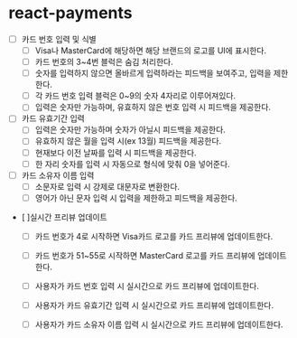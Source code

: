 # react-payments

- [ ] 카드 번호 입력 및 식별
  - [ ] Visa나 MasterCard에 해당하면 해당 브랜드의 로고를 UI에 표시한다.
  - [ ] 카드 번호의 3~4번 블럭은 숨김 처리한다.
  - [ ] 숫자를 입력하지 않으면 올바르게 입력하라는 피드백을 보여주고, 입력을 제한한다.
  - [ ] 각 카드 번호 입력 블럭은 0~9의 숫자 4자리로 이루어져있다.
  - [ ] 입력은 숫자만 가능하며, 유효하지 않은 번호 입력 시 피드백을 제공한다.

- [ ] 카드 유효기간 입력
  - [ ] 입력은 숫자만 가능하며 숫자가 아닐시 피드백을 제공한다.
  - [ ] 유효하지 않은 월을 입력 시(ex 13월) 피드백을 제공한다.
  - [ ] 현재보다 이전 날짜를 입력 시 피드백을 제공한다.
  - [ ] 한 자리 숫자를 입력 시 자동으로 형식에 맞춰 0을 넣어준다.
  
- [ ] 카드 소유자 이름 입력
  - [ ] 소문자로 입력 시 강제로 대문자로 변환한다.
  - [ ] 영어가 아닌 문자 입력 시 입력을 제한하고 피드백을 제공한다.

- [ ]실시간 프리뷰 업데이트
  - [ ] 카드 번호가 4로 시작하면 Visa카드 로고를 카드 프리뷰에 업데이트한다.
  - [ ] 카드 번호가 51~55로 시작하면 MasterCard 로고를 카드 프리뷰에 업데이트한다.
  - [ ] 사용자가 카드 번호 입력 시 실시간으로 카드 프리뷰에 업데이트한다.
  - [ ] 사용자가 카드 유효기간 입력 시 실시간으로 카드 프리뷰에 업데이트한다.
  - [ ] 사용자가 카드 소유자 이름 입력 시 실시간으로 카드 프리뷰에 업데이트한다.

